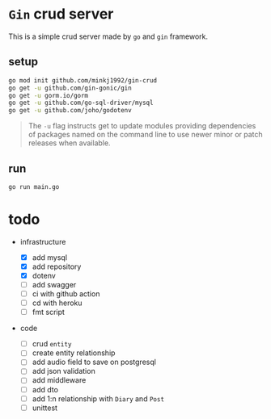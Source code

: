 # `Gin` crud server

This is a simple crud server made by `go` and `gin` framework.

## setup

```bash
go mod init github.com/minkj1992/gin-crud
go get -u github.com/gin-gonic/gin
go get -u gorm.io/gorm
go get -u github.com/go-sql-driver/mysql
go get -u github.com/joho/godotenv
```

> The `-u` flag instructs get to update modules providing dependencies of packages named on the command line to use newer minor or patch releases when available.

## run

```bash
go run main.go
```

# todo

- infrastructure

  - [x] add mysql
  - [x] add repository
  - [x] dotenv
  - [ ] add swagger
  - [ ] ci with github action
  - [ ] cd with heroku
  - [ ] fmt script

- code
  - [ ] crud `entity`
  - [ ] create entity relationship
  - [ ] add audio field to save on postgresql
  - [ ] add json validation
  - [ ] add middleware
  - [ ] add dto
  - [ ] add 1:n relationship with `Diary` and `Post`
  - [ ] unittest
